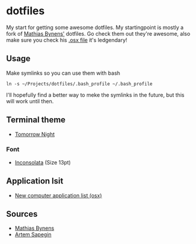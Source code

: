 # dotfiles

My start for getting some awesome dotfiles. My startingpoint is mostly a fork of [Mathias Bynens'](https://github.com/mathiasbynens/dotfiles) dotfiles. Go check them out they're awesome, also make sure you check his [.osx file](https://github.com/mathiasbynens/dotfiles/blob/master/.osx) it's ledgendary!

## Usage

Make symlinks so you can use them with bash
```
ln -s ~/Projects/dotfiles/.bash_profile ~/.bash_profile
```

I'll hopefully find a better way to meke the symlinks in the future, but this will work until then.

## Terminal theme
- [Tomorrow Night](https://github.com/chriskempson/tomorrow-theme)

### Font
- [Inconsolata](http://www.levien.com/type/myfonts/inconsolata.html) (Size 13pt)

## Application lsit

- [New computer application list (osx)](https://gist.github.com/rub1/5616029)

## Sources
- [Mathias Bynens](https://github.com/mathiasbynens/dotfiles) 
- [Artem Sapegin](https://github.com/sapegin/dotfiles)
